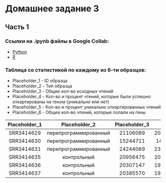 # Домашнее задание 3
## Часть 1
### Ссылки на .ipynb файлы в Google Collab:
* [Python](https://colab.research.google.com/drive/1dZkM409LNn01Q2YfsW5sKbudGelTk6Wx?usp=sharing)
* [R](https://colab.research.google.com/drive/198Pho0aOK3g25YQYmVbQRsIkEtIbY9pj?usp=sharing)

### Таблица со статистикой по каждому из 6-ти образцов:

* Placeholder_1 - ID образца
* Placeholder_2 - Тип образца
* Placeholder_3 - Общее кол-во исходных чтений
* Placeholder_4 - Кол-во и процент чтений, которые были успешно откартированы на геном (уникально или нет)
* Placeholder_5 - Кол-во и процент уникально откартированных чтений
* Placeholder_6 - Общее кол-во чтений, которые попали на гены

| Placeholder_1 | Placeholder_2 | Placeholder_3 | Placeholder_4 | Placeholder_5 | Placeholder_6 |
| :-----------: | :-----------: | :-----------: | :-----------: | :-----------: | :-----------: |
| SRR3414629    | перепрограммированный | 21106089 |  20510113&nbsp;(97.18%) | 18375888&nbsp;(87.06%)
| SRR3414630    | перепрограммированный | 15244711 |  14832680&nbsp;(97.3%) | 13186139&nbsp;(86.50%)
| SRR3414631    | перепрограммированный | 24244069 |  23547686&nbsp;(97.13%) | 20928945&nbsp;(86.33%)
| SRR3414635    | контрольный | 20956475 |  20395865&nbsp;(97.32%) | 18428317&nbsp;(87.94%)
| SRR3414636    | контрольный | 20307147 |  19757059&nbsp;(97.29%) | 17825380&nbsp;(87.78%)
| SRR3414637    | контрольный | 20385570 |  19847291&nbsp;(97.36%) | 17844858&nbsp;(87.54%)
